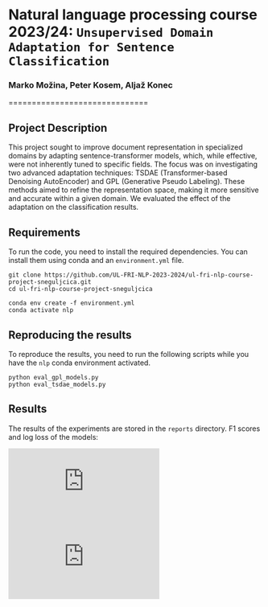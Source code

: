 # Natural language processing course 2023/24: `Unsupervised Domain Adaptation for Sentence Classification`

### Marko Možina, Peter Kosem, Aljaž Konec
==============================

## Project Description
This project sought to improve document representation in specialized domains by adapting sentence-transformer models, which, while effective, were not inherently tuned to specific fields. The focus was on investigating two advanced adaptation techniques: TSDAE (Transformer-based Denoising AutoEncoder) and GPL (Generative Pseudo Labeling). These methods aimed to refine the representation space, making it more sensitive and accurate within a given domain. We evaluated the effect of the adaptation on the classification results.

## Requirements
To run the code, you need to install the required dependencies. You can install them using conda and an `environment.yml` file.

```
git clone https://github.com/UL-FRI-NLP-2023-2024/ul-fri-nlp-course-project-sneguljcica.git
cd ul-fri-nlp-course-project-sneguljcica

conda env create -f environment.yml
conda activate nlp
```

## Reproducing the results

To reproduce the results, you need to run the following scripts while you have the `nlp` conda environment activated.

```
python eval_gpl_models.py
python eval_tsdae_models.py
```

## Results

The results of the experiments are stored in the `reports` directory. F1 scores and log loss of the models:

![TSDAE results](https://github.com/UL-FRI-NLP-2023-2024/ul-fri-nlp-course-project-sneguljcica/tree/main/reports/fig/tsdae_base.pdf)
![GPL results](https://github.com/UL-FRI-NLP-2023-2024/ul-fri-nlp-course-project-sneguljcica/tree/main/reports/fig/gpl_base.pdf)